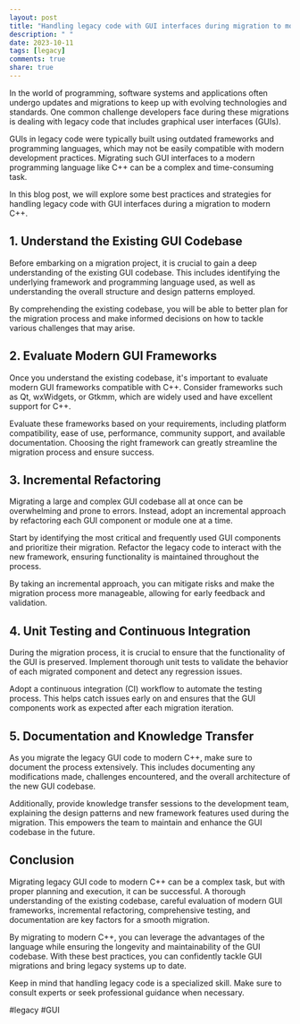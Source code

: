 ```yaml
---
layout: post
title: "Handling legacy code with GUI interfaces during migration to modern C++"
description: " "
date: 2023-10-11
tags: [legacy]
comments: true
share: true
---
```


In the world of programming, software systems and applications often undergo updates and migrations to keep up with evolving technologies and standards. One common challenge developers face during these migrations is dealing with legacy code that includes graphical user interfaces (GUIs).

GUIs in legacy code were typically built using outdated frameworks and programming languages, which may not be easily compatible with modern development practices. Migrating such GUI interfaces to a modern programming language like C++ can be a complex and time-consuming task.

In this blog post, we will explore some best practices and strategies for handling legacy code with GUI interfaces during a migration to modern C++.

## 1. Understand the Existing GUI Codebase

Before embarking on a migration project, it is crucial to gain a deep understanding of the existing GUI codebase. This includes identifying the underlying framework and programming language used, as well as understanding the overall structure and design patterns employed.

By comprehending the existing codebase, you will be able to better plan for the migration process and make informed decisions on how to tackle various challenges that may arise.

## 2. Evaluate Modern GUI Frameworks

Once you understand the existing codebase, it's important to evaluate modern GUI frameworks compatible with C++. Consider frameworks such as Qt, wxWidgets, or Gtkmm, which are widely used and have excellent support for C++.

Evaluate these frameworks based on your requirements, including platform compatibility, ease of use, performance, community support, and available documentation. Choosing the right framework can greatly streamline the migration process and ensure success.

## 3. Incremental Refactoring

Migrating a large and complex GUI codebase all at once can be overwhelming and prone to errors. Instead, adopt an incremental approach by refactoring each GUI component or module one at a time.

Start by identifying the most critical and frequently used GUI components and prioritize their migration. Refactor the legacy code to interact with the new framework, ensuring functionality is maintained throughout the process.

By taking an incremental approach, you can mitigate risks and make the migration process more manageable, allowing for early feedback and validation.

## 4. Unit Testing and Continuous Integration

During the migration process, it is crucial to ensure that the functionality of the GUI is preserved. Implement thorough unit tests to validate the behavior of each migrated component and detect any regression issues.

Adopt a continuous integration (CI) workflow to automate the testing process. This helps catch issues early on and ensures that the GUI components work as expected after each migration iteration.

## 5. Documentation and Knowledge Transfer

As you migrate the legacy GUI code to modern C++, make sure to document the process extensively. This includes documenting any modifications made, challenges encountered, and the overall architecture of the new GUI codebase.

Additionally, provide knowledge transfer sessions to the development team, explaining the design patterns and new framework features used during the migration. This empowers the team to maintain and enhance the GUI codebase in the future.

## Conclusion

Migrating legacy GUI code to modern C++ can be a complex task, but with proper planning and execution, it can be successful. A thorough understanding of the existing codebase, careful evaluation of modern GUI frameworks, incremental refactoring, comprehensive testing, and documentation are key factors for a smooth migration.

By migrating to modern C++, you can leverage the advantages of the language while ensuring the longevity and maintainability of the GUI codebase. With these best practices, you can confidently tackle GUI migrations and bring legacy systems up to date.

Keep in mind that handling legacy code is a specialized skill. Make sure to consult experts or seek professional guidance when necessary.

\#legacy #GUI